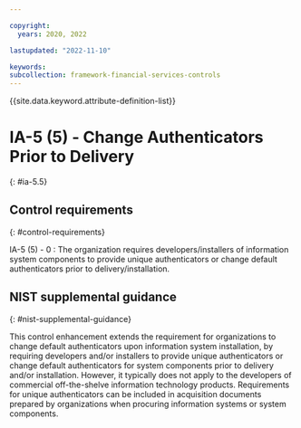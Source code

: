 ```yaml
---

copyright:
  years: 2020, 2022

lastupdated: "2022-11-10"

keywords: 
subcollection: framework-financial-services-controls
---
```


{{site.data.keyword.attribute-definition-list}}

               
# IA-5 (5) - Change Authenticators Prior to Delivery
{: #ia-5.5}

## Control requirements
{: #control-requirements}

IA-5 (5) - 0
    : The organization requires developers/installers of information system components to provide unique authenticators or change default authenticators prior to delivery/installation.

## NIST supplemental guidance
{: #nist-supplemental-guidance}

This control enhancement extends the requirement for organizations to change default authenticators upon information system installation, by requiring developers and/or installers to provide unique authenticators or change default authenticators for system components prior to delivery and/or installation. However, it typically does not apply to the developers of commercial off-the-shelve information technology products. Requirements for unique authenticators can be included in acquisition documents prepared by organizations when procuring information systems or system components.





